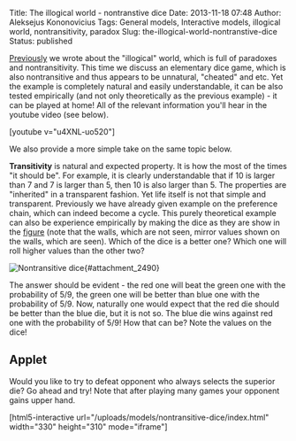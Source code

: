 Title: The illogical world - nontranstive dice
Date: 2013-11-18 07:48
Author: Aleksejus Kononovicius
Tags: General models, Interactive models, illogical world, nontransitivity, paradox
Slug: the-illogical-world-nontranstive-dice
Status: published

[Previously](/the-illogical-world-voting-paradox "The illogical world - voting paradox")
we wrote about the "illogical" world, which is full of paradoxes and
nontransitivity. This time we discuss an elementary dice game, which is
also nontransitive and thus appears to be unnatural, "cheated" and etc.
Yet the example is completely natural and easily understandable, it can
be also tested empirically (and not only theoretically as the previous
example) - it can be played at home! All of the relevant information
you'll hear in the youtube video (see below).

[youtube v="u4XNL-uo520"]

We also provide a more simple take on the same topic
below.<!--more-->

**Transitivity** is natural and expected property. It is how the most of
the times "it should be". For example, it is clearly understandable that
if 10 is larger than 7 and 7 is larger than 5, then 10 is also larger
than 5. The properties are "inherited" in a transparent fashion. Yet
life itself is not that simple and transparent. Previously we have
already given example on the preference chain, which can indeed become a
cycle. This purely theoretical example can also be experience
empirically by making the dice as they are show in the
[figure](#attachment_2490) (note that the walls, which are not seen,
mirror values shown on the walls, which are seen). Which of the dice is
a better one? Which one will roll higher values than the other two?

![Nontransitive
dice](/uploads/2013/06/non-transitive-dice.png "
Nontransitive dice. Image taken from
http://en.wikipedia.org/wiki/File:Intransitive_dice_2.svg."){#attachment_2490} 

The answer should be evident - the red one will beat the green one with
the probability of 5/9, the green one will be better than blue one with
the probability of 5/9. Now, naturally one would expect that the red die
should be better than the blue die, but it is not so. The blue die wins
against red one with the probability of 5/9! How that can be? Note the
values on the dice!

Applet
------

Would you like to try to defeat opponent who always selects the superior
die? Go ahead and try! Note that after playing many games your opponent
gains upper hand.

[html5-interactive
url="/uploads/models/nontransitive-dice/index.html"
width="330" height="310" mode="iframe"]
